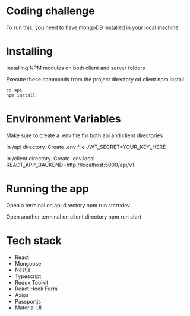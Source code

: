 # Coding challenge  
To run this, you need to have mongoDB installed in your local machine

# Installing
Installing NPM modules on both client and server folders

Execute these commands from the project directory
    cd client 
    npm install


    cd api 
    npm install

# Environment Variables
Make sure to create a .env file for both api and client directories

In /api directory. Create .env file
    JWT_SECRET=YOUR_KEY_HERE

In /client directory. Create .env.local
    REACT_APP_BACKEND=http://localhost:5000/api/v1


# Running the app
Open a terminal on api directory
    npm run start:dev

Open another terminal on client directory
    npm run start

# Tech stack
* React
* Mongoose
* Nestjs
* Typescript
* Redux Toolkit
* React Hook Form
* Axios
* Passportjs
* Material UI